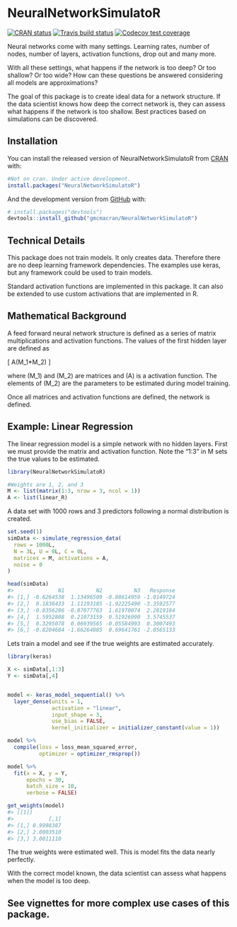 
<!-- README.md is generated from README.Rmd. Please edit that file -->

# NeuralNetworkSimulatoR

<!-- badges: start -->

[![CRAN
status](https://www.r-pkg.org/badges/version/NeuralNetworkSimulatoR)](https://cran.r-project.org/package=NeuralNetworkSimulatoR)
[![Travis build
status](https://travis-ci.org/gmcmacran/NeuralNetworkSimulatoR.svg?branch=master)](https://travis-ci.org/gmcmacran/NeuralNetworkSimulatoR)
[![Codecov test
coverage](https://codecov.io/gh/gmcmacran/NeuralNetworkSimulatoR/branch/master/graph/badge.svg)](https://codecov.io/gh/gmcmacran/NeuralNetworkSimulatoR?branch=master)
<!-- badges: end -->

Neural networks come with many settings. Learning rates, number of
nodes, number of layers, activation functions, drop out and many more.

With all these settings, what happens if the network is too deep? Or too
shallow? Or too wide? How can these questions be answered considering
all models are approximations?

The goal of this package is to create ideal data for a network
structure. If the data scientist knows how deep the correct network is,
they can assess what happens if the network is too shallow. Best
practices based on simulations can be discovered.

## Installation

You can install the released version of NeuralNetworkSimulatoR from
[CRAN](https://CRAN.R-project.org) with:

``` r
#Not on cran. Under active development.
install.packages("NeuralNetworkSimulatoR")
```

And the development version from [GitHub](https://github.com/) with:

``` r
# install.packages("devtools")
devtools::install_github("gmcmacran/NeuralNetworkSimulatoR")
```

## Technical Details

This package does not train models. It only creates data. Therefore
there are no deep learning framework dependencies. The examples use
keras, but any framework could be used to train models.

Standard activation functions are implemented in this package. It can
also be extended to use custom activations that are implemented in R.

## Mathematical Background

A feed forward neural network structure is defined as a series of matrix
multiplications and activation functions. The values of the first hidden
layer are defined as

\[
A(M_1*M_2)
\]

where \(M_1\) and \(M_2\) are matrices and \(A\) is a activation
function. The elements of \(M_2\) are the parameters to be estimated
during model training.

Once all matrices and activation functions are defined, the network is
defined.

## Example: Linear Regression

The linear regression model is a simple network with no hidden layers.
First we must provide the matrix and activation function. Note the “1:3”
in M sets the true values to be estimated.

``` r
library(NeuralNetworkSimulatoR)

#Weights are 1, 2, and 3
M <- list(matrix(1:3, nrow = 3, ncol = 1))
A <- list(linear_R)
```

A data set with 1000 rows and 3 predictors following a normal
distribution is created.

``` r
set.seed(1)
simData <- simulate_regression_data(
  rows = 1000L,
  N = 3L, U = 0L, C = 0L,
  matrices = M, activations = A,
  noise = 0
)

head(simData)
#>              N1          N2          N3   Response
#> [1,] -0.6264538  1.13496509 -0.88614959 -1.0149724
#> [2,]  0.1836433  1.11193185 -1.92225490 -3.3592577
#> [3,] -0.8356286 -0.87077763  1.61970074  2.2819184
#> [4,]  1.5952808  0.21073159  0.51926990  3.5745537
#> [5,]  0.3295078  0.06939565 -0.05584993  0.3007493
#> [6,] -0.8204684 -1.66264885  0.69641761 -2.0565133
```

Lets train a model and see if the true weights are estimated accurately.

``` r
library(keras)

X <- simData[,1:3]
Y <- simData[,4]


model <- keras_model_sequential() %>%
  layer_dense(units = 1, 
              activation = "linear", 
              input_shape = 3,
              use_bias = FALSE, 
              kernel_initializer = initializer_constant(value = 1))

model %>%
  compile(loss = loss_mean_squared_error,
          optimizer = optimizer_rmsprop())

model %>%
  fit(x = X, y = Y,
      epochs = 30,
      batch_size = 10,
      verbose = FALSE)

get_weights(model)
#> [[1]]
#>           [,1]
#> [1,] 0.9998387
#> [2,] 2.0003510
#> [3,] 3.0011110
```

The true weights were estimated well. This is model fits the data nearly
perfectly.

With the correct model known, the data scientist can assess what happens
when the model is too deep.

## See vignettes for more complex use cases of this package.
